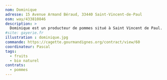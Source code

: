 ```yaml
---
nom: Dominique
adresse: 15 Avenue Armand Béraud, 33440 Saint-Vincent-de-Paul
osm: way/433810846
description: >
  Dominique est un producteur de pommes situé à Saint Vincent de Paul. Après l'incendie de son verger il y a quelques années il a entrepris une restructuration complète et propose aujourd'hui un mode de culture "naturel" c'est-à-dire sans aucun produits chimiques. Les variétés de pommes sont construites à partir de greffons de variétés anciennes. Les pommes sont vendues par 2, 5 ou 10kg. Il propose également parfois des noix et des poires.
#site: gayerie.fr
illustration : dominique.jpg
commande: https://cagette.gourmandignes.org/contract/view/60
coordinateur: Pascal
tags:
  - fruits
  - bio naturel
contrats: 
  - pommes
---
```


